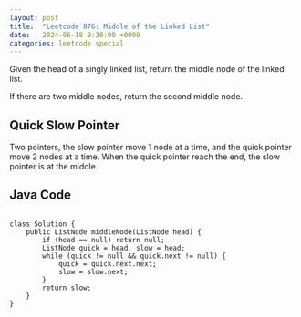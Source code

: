 ```yaml
---
layout: post
title:  "Leetcode 876: Middle of the Linked List"
date:   2024-06-18 9:30:00 +0000
categories: leetcode special
---
```


Given the head of a singly linked list, return the middle node of the linked list.

If there are two middle nodes, return the second middle node.

<h2>Quick Slow Pointer</h2>
Two pointers, the slow pointer move 1 node at a time, and the quick pointer move 2 nodes at a time. When the quick pointer reach the end, the slow pointer is at the middle.

<h2> Java Code </h2>
<pre>
<code>
class Solution {
    public ListNode middleNode(ListNode head) {
        if (head == null) return null;
        ListNode quick = head, slow = head;
        while (quick != null && quick.next != null) {
            quick = quick.next.next;
            slow = slow.next;
        }
        return slow;
    }
}
</code>
</pre>